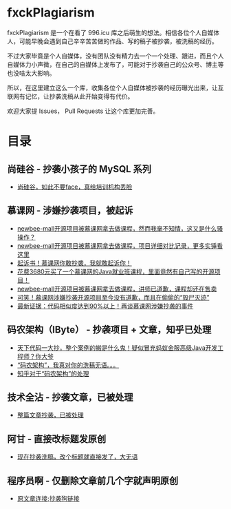# fxckPlagiarism
fxckPlagiarism 是一个在看了 996.icu 库之后萌生的想法。相信各位个人自媒体人，可能早晚会遇到自己辛辛苦苦做的作品、写的稿子被抄袭，被洗稿的经历。

不过大家毕竟是个人自媒体，没有团队没有精力去一个一个处理、跟进，而且个人自媒体力小声微，在自己的自媒体上发布了，可能对于抄袭自己的公众号、博主等也没啥太大影响。

所以，在这里建立这么一个库，收集各位个人自媒体被抄袭的经历曝光出来，让互联网有记忆，让抄袭洗稿从此开始变得有代价。

欢迎大家提 Issues， Pull Requests 让这个库更加完善。

# 目录

## 尚硅谷 - 抄袭小孩子的 MySQL 系列
 - [尚硅谷，如此不要face，真给培训机构丢脸](https://mp.weixin.qq.com/s/eCNlD6Uv9CbnoCvsceGzfQ)

## 慕课网 - 涉嫌抄袭项目，被起诉
 - [newbee-mall开源项目被慕课网拿去做课程，然而我毫不知情，这又是什么骚操作？](https://juejin.cn/post/6970407663859400718)
 - [newbee-mall开源项目被慕课网拿去做课程，项目详细对比记录，更多实锤看这里](https://juejin.cn/post/6970407668716404773)
 - [起诉书！慕课网你敢抄袭，我就敢起诉你！](https://juejin.cn/post/6978619058899910693)
 - [花费3680元买了一个慕课网的Java就业班课程，里面竟然有自己写的开源项目！](https://juejin.cn/post/6970840573624680484)
 - [newbee-mall开源项目被慕课网拿去做课程，讲师已道歉，课程却还在售卖](https://juejin.cn/post/6971891892455899150)
 - [可笑！慕课网涉嫌抄袭开源项目至今没有道歉，而且在偷偷的“毁尸灭迹”](https://juejin.cn/post/6972228181151449102)
 - [最新证据：代码相似度达到90%以上！再谈慕课网涉嫌抄袭的事件](https://juejin.cn/post/6976001751832854565)

## 码农架构（IByte） - 抄袭项目 + 文章，知乎已处理
 - [天下代码一大抄，整个案例的搬是什么鬼！疑似冒充蚂蚁金服高级Java开发工程师？你大爷](https://www.cnblogs.com/smallSevens/p/11808450.html)
 - [“码农架构”，我真对你的洗稿无语。。。](https://zhuanlan.zhihu.com/p/388184442)
 - [知乎对于“码农架构”的处理](https://www.zhihu.com/pin/1397288264487899136)  

## 技术全沾 - 抄袭文章，已被处理
 - [整篇文章抄袭，已被处理](https://www.zhihu.com/pin/1330452236183805952)

## 阿甘 - 直接改标题发原创

 - [现在抄袭洗稿，改个标题就直接发了，大无语](https://www.zhihu.com/pin/1464506989120696320)
 
## 程序员啊 - 仅删除文章前几个字就声明原创

 - [原文章连接](https://juejin.cn/post/7128758442474340383);[抄袭狗链接](https://juejin.cn/post/7128758442474340383)
